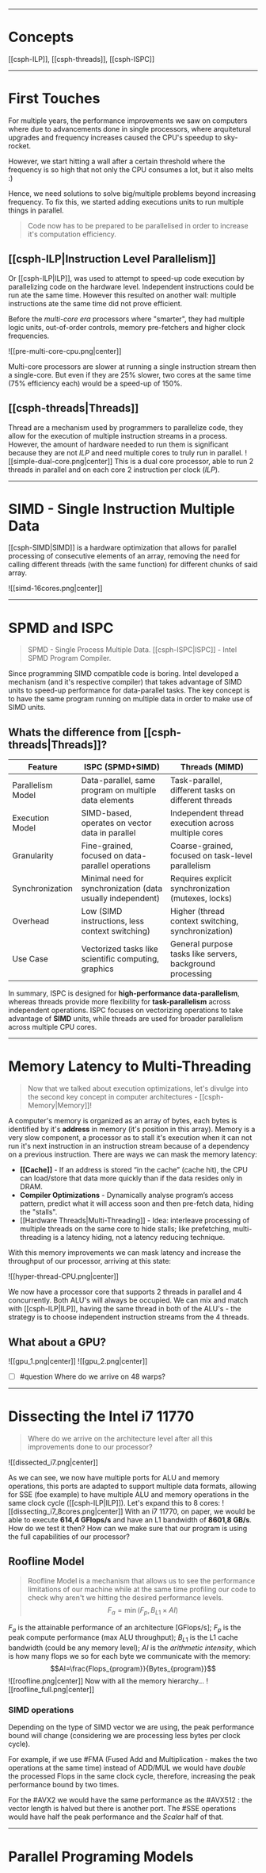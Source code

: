 ***
# Concepts
[[csph-ILP]], [[csph-threads]], [[csph-ISPC]]

***
# First Touches

For multiple years, the performance improvements we saw on computers where due to advancements done in single processors, where arquitetural upgrades and frequency increases caused the CPU's speedup to sky-rocket.

However, we start hitting a wall after a certain threshold where the frequency is so high that not only the CPU consumes a lot, but it also melts :)

Hence, we need solutions to solve big/multiple problems beyond increasing frequency. To fix this, we started adding executions units to run multiple things in parallel.

> Code now has to be prepared to be parallelised in order to increase it's computation efficiency. 
## [[csph-ILP|Instruction Level Parallelism]]

Or [[csph-ILP|ILP]], was used to attempt to speed-up code execution by parallelizing code on the hardware level. Independent instructions could be run ate the same time.
However this resulted on another wall: multiple instructions ate the same time did not prove efficient.

Before the *multi-core era* processors where "smarter", they had multiple logic units, out-of-order controls, memory pre-fetchers and higher clock frequencies.

![[pre-multi-core-cpu.png|center]]

Multi-core processors are slower at running a single instruction stream then a single-core.
But even if they are 25% slower, two cores at the same time (75% efficiency each) would be a speed-up of 150%.

## [[csph-threads|Threads]]

Thread are a mechanism used by programmers to parallelize code, they allow for the execution of multiple instruction streams in a process. However, the amount of hardware needed to run them is significant because they are not *ILP* and need multiple cores to truly run in parallel.
![[simple-dual-core.png|center]]
This is a dual core processor, able to run 2 threads in parallel and on each core 2 instruction per clock (*ILP*).
***
# SIMD - Single Instruction Multiple Data

[[csph-SIMD|SIMD]] is a hardware optimization that allows for parallel processing of consecutive elements of an array, removing the need for calling different threads (with the same function) for different chunks of said array.

![[simd-16cores.png|center]]
***
# SPMD and ISPC

> SPMD - Single Process Multiple Data.
> [[csph-ISPC|ISPC]] - Intel SPMD Program Compiler.

Since programming SIMD compatible code is boring. Intel developed a mechanism (and it's respective compiler) that takes advantage of SIMD units to speed-up performance for data-parallel tasks.
The key concept is to have the same program running on multiple data in order to make use of SIMD units.

## Whats the difference from [[csph-threads|Threads]]?

| Feature           | ISPC (SPMD+SIMD)                                            | Threads (MIMD)                                            |
| ----------------- | ----------------------------------------------------------- | --------------------------------------------------------- |
| Parallelism Model | Data-parallel, same program on multiple data elements       | Task-parallel, different tasks on different threads       |
| Execution Model   | SIMD-based, operates on vector data in parallel             | Independent thread execution across multiple cores        |
| Granularity       | Fine-grained, focused on data-parallel operations           | Coarse-grained, focused on task-level parallelism         |
| Synchronization   | Minimal need for synchronization (data usually independent) | Requires explicit synchronization (mutexes, locks)        |
| Overhead          | Low (SIMD instructions, less context switching)             | Higher (thread context switching, synchronization)        |
| Use Case          | Vectorized tasks like scientific computing, graphics        | General purpose tasks like servers, background processing |
In summary, ISPC is designed for **high-performance data-parallelism**, whereas threads provide more flexibility for **task-parallelism** across independent operations. ISPC focuses on vectorizing operations to take advantage of **SIMD** units, while threads are used for broader parallelism across multiple CPU cores.
***
# Memory Latency to Multi-Threading

> Now that we talked about execution optimizations, let's divulge into the second key concept in computer architectures - [[csph-Memory|Memory]]!

A computer's memory is organized as an array of bytes, each bytes is identified by it's **address** in memory (it's position in this array).
Memory is a very slow component, a processor as to stall it's execution when it can not run it's next instruction in an instruction stream because of a dependency on a previous instruction.
There are ways we can mask the memory latency:

- **[[Cache]]** - If an address is stored “in the cache” (cache hit), the CPU can load/store that data more quickly than if the data resides only in DRAM.
- **Compiler Optimizations** - Dynamically analyse program’s access pattern, predict what it will access soon and then pre-fetch data, hiding the "stalls".
- [[Hardware Threads|Multi-Threading]] - Idea: interleave processing of multiple threads on the same core to hide stalls; like prefetching, multi-threading is a latency hiding, not a latency reducing technique.

With this memory improvements we can mask latency and increase the throughput of our processor, arriving at this state:

![[hyper-thread-CPU.png|center]]

We now have a processor core that supports 2 threads in parallel and 4 concurrently. Both ALU's will always be occupied.
We can mix and match with [[csph-ILP|ILP]], having the same thread in both of the ALU's - the strategy is to choose independent instruction streams from the 4 threads.
## What about a GPU?
![[gpu_1.png|center]]
![[gpu_2.png|center]]
- [ ] #question Where do we arrive on 48 warps?
***
# Dissecting the Intel i7 11770

> Where do we arrive on the architecture level after all this improvements done to our processor?

![[dissected_i7.png|center]]

 As we can see, we now have multiple ports for ALU and memory operations, this ports are adapted to support multiple data formats, allowing for SSE (foe example) to have multiple ALU and memory operations in the same clock cycle ([[csph-ILP|ILP]]).
 Let's expand this to 8 cores:
 ![[dissecting_i7_8cores.png|center]]
 With an i7 11770, on paper, we would be able to execute **614,4 GFlops/s** and have an L1 bandwidth of **8601,8 GB/s**. How do we test it then? How can we make sure that our program is using the full capabilities of our processor?
## Roofline Model

> Roofline Model is a mechanism that allows us to see the performance limitations of our machine while at the same time profiling our code to check why aren't we hitting the desired performance levels.
$$
F_a = \min(F_p, B_{L1}\times AI)
$$

*$F_a$* is the attainable performance of an architecture \[GFlops/s\]; $F_p$ is the peak compute performance (max ALU throughput); $B_{L1}$ is the L1 cache bandwidth (could be any memory level);
$AI$ is the *arithmetic intensity*, which is how many flops we so for each byte we communicate with the memory:
$$AI=\frac{Flops_{program}}{Bytes_{program}}$$
![[roofline.png|center]]
Now with all the memory hierarchy…
![[roofline_full.png|center]]
### SIMD operations
Depending on the type of SIMD vector we are using, the peak performance bound will change (considering we are processing less bytes per clock cycle).

For example, if we use #FMA (Fused Add and Multiplication - makes the two operations at the same time) instead of ADD/MUL we would have *double* the processed Flops in the same clock cycle, therefore, increasing the peak performance bound by two times.

For the #AVX2 we would have the same performance as the #AVX512 : the vector length is halved but there is another port. The #SSE operations would have half the peak performance and the *Scalar* half of that.
***
# Parallel Programing Models

